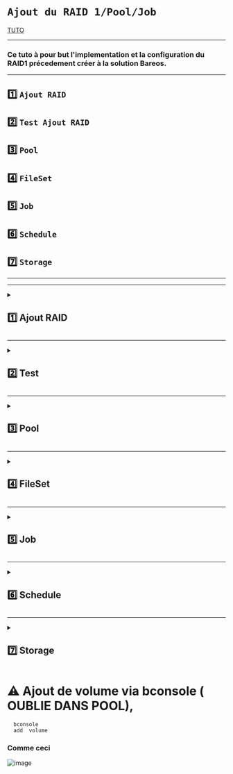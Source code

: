 
# `Ajout du RAID 1/Pool/Job`

[TUTO](https://docs.bareos.org/TasksAndConcepts/VolumeManagement.html)


---

### Ce tuto à pour but l'implementation et la configuration du RAID1 précedement créer à la solution Bareos.


---

## 1️⃣ `Ajout RAID`
## 2️⃣ `Test Ajout RAID`
## 3️⃣ `Pool`
## 4️⃣ `FileSet`
## 5️⃣ `Job`
## 6️⃣ `Schedule`
## 7️⃣ `Storage`




---
---




<details>
<summary>
<h2>
1️⃣ Ajout RAID 
</h2>
</summary>

### copier le contenu du ficher /etc/bareos/bareos-sd.d/device/FileStorage.conf dans le notre (ici RAID1.conf) et éditer comme ce qui suit:
  
![image](https://github.com/user-attachments/assets/0a191544-c124-4f33-b56b-7961e834a4d2)

### Redémmarrer les services 
      systemctl restart bareos-dir bareos-sd


</details>


---



<details>
<summary>
<h2>
2️⃣ Test
</h2>
</summary>

### Tester la configuration     
    bareos-sd -t

### Résultat attendu : Aucun message d'erreur.

  
</details>


---

<details>
<summary>
<h2>
3️⃣ Pool
</h2>
</summary>

[TUTO](https://docs.bareos.org/TasksAndConcepts/AutomatedDiskBackup.html#index-3)

### 📝 Les Pools sont une organisation logique des sauvegardes.

### Création d'un pool persolnalisé, c'est à dire la manière dont on veux faire la sauvegarde :

* ### Full-Storage
* ### Incremental-Storage
* ### Differential-Storage

### Mais aussi la durée pendant laquelle les données sont sauvegardé,, leurs taille ainsi que leurs nombre
### Cela deffini les contour de la sauvegarde.

### Editer le fichier /etc/bareos/bareos-dir.d/pool 
    nano /etc/bareos/bareos-dir.d/pool/RAID1.conf
![image](https://github.com/user-attachments/assets/3e898ae6-d977-4f28-b8f2-4b83980113f0)

### tester la config  
    bareos-dir -t

###  Pas de message d'erreur




  
</details>


---

<details>
<summary>
<h2>
4️⃣ FileSet
</h2>
</summary>

[TUTO](https://docs.bareos.org/Configuration/Director.html#index-298) [TUTOWIN](https://svennd.be/creating-a-windows-fileset-for-bareos/)

### Un FileSet définit les fichiers et répertoires à sauvegarder (ou à exclure) dans une tâche de sauvegarde (Job).
### C’est la liste de fichiers que Bareos va traiter.
### ⚠️Ce qui n'est pas inclu dans ce fichier (Include) est exclu par defaut,, mais si des fichier ne doivent vraiment pas être présent utiliser l'option (exclude)
### Les chemin doivent être en ANGLAIS!!
### Et l'ordre est primordial, `include` en premier puis `exclude`
> exemple: créer un régle pour exclure tout les fichier de C:\Users\Default, sauf Document vvoir => [exemple](https://github.com/NALSED/TUTO/blob/main/PERSO/SAUVEGARDE/BACKUP/Win.md#3--fileset-etcbareosbareos-dirdfilesetwinbackupconf)

---

### Editer le fichier /etc/bareos/bareos-dir.d/fileset
    nano /etc/bareos/bareos-dir.d/fileset/windowsbackup.conf
![image](https://github.com/user-attachments/assets/7b937ef0-28bc-4d02-92ea-4056a5c63a18)
















</details>


---




<details>
<summary>
<h2>
5️⃣ Job
</h2>
</summary>

[TUTO](https://docs.bareos.org/TasksAndConcepts/CatalogMaintenance.html#index-15) 

### Le Job dans Bareos est une tâche qui définit le type d'opération à réaliser, comme une sauvegarde, une restauration, ou une verification des fichiers. Un Job est associé à un FileSet, un Schedule (planification), un Client, un Pool et un Storage.

### Editer le fichier /etc/bareos/bareos-dir.d/job
    nano /etc/bareos/bareos-dir.d/job/windowsbackup.conf
![image](https://github.com/user-attachments/assets/b11e3e63-e001-46c9-a444-6f5f7a5f0239)





    

</details>


---

<details>
<summary>
<h2>
6️⃣ Schedule 
</h2>
</summary>


[TUTO](https://docs.bareos.org/Configuration/Director.html#schedule-resource)


## Le fichier Schedule est le planing pour gérer la sauvvegarde.
### Editer le fichier : /etc/bareos/bareos-dir.d/schedule (créer son fichier de conf perso)
      nano  /etc/bareos/bareos-dir.d/schedule/first.conf
![image](https://github.com/user-attachments/assets/b3c1d43c-c584-4a59-a0ac-b2f38a158347)

### Redemarrer les services
    systemctl restart bareos-dir
    systemctl restart bareos-fd
    systemctl restart bareos-sd
  
</details>


---


<details>
<summary>
<h2>
7️⃣ Storage
</h2>
</summary>

## ce fichier indique quelle matérielle physique utiliser, précédement configuré dans `/etc/bareos/bareos-sd.d/device`

  [TUTO](https://docs.bareos.org/Configuration/Director.html#storage-resource)
  
### Editer dans le dossier /etc/bareos/bareos-dir.d/storage/
      nano /etc/bareos/bareos-dir.d/storage/test.conf
### Laisser le mot de passe par defaut,, si doute il se trouve dans => /etc/bareos/bareos-sd.d/director/bareos-dir.conf
  ![image](https://github.com/user-attachments/assets/e63935b0-1fed-48e5-a61b-0f705bfd25bd)


### Redemarrer les services
    systemctl restart bareos-dir
    systemctl restart bareos-fd
    systemctl restart bareos-sd

### TEST FINAL

    bareos-dir -t

### Resultat attendu : aucune sortie.





</details>


# ⚠️ Ajout de volume via bconsole ( OUBLIE DANS POOL), 
      bconsole
      add  volume

### Comme ceci
![image](https://github.com/user-attachments/assets/79d8add6-d39b-405f-a7f1-0bf1e09da285)



